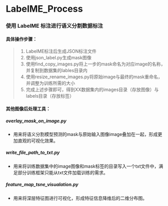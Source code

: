 # LabelME_Process

### 使用 LabelME 标注进行语义分割数据标注

#### 具体操作步骤：

> 1. LabelME标注后生成JSON标注文件
> 2. 使用json_label.py生成mask图像
> 3. 使用find_copy_images.py将上一步的mask命名为对应image的名称，并复制到数据集的lables目录内
> 4. 使用resize_rename_images.py将原始image与最终的mask重命名，并调整为训练所需的大小
> 5. 完成上述步骤即可，得到XX数据集内的images目录（存放图像）与labels目录（存放标签）

#### 其他图像后处理工具：

##### **overlay_mask_on_image.py** 

- 用来将语义分割模型预测的mask与原始输入图像image叠加在一起，形成更加直观的可视化效果。

##### **write_file_path_to_txt.py** 

- 用来将训练数据集中的image图像和mask标签的目录写入一个txt文件中，满足部分训练框架只能从txt文件加载训练的需求。

##### **feature_map_tsne_visualation.py** 

- 用来将深层特征图进行可视化，形成特征信息降维后的二维分布图。